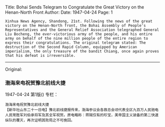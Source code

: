 Title: Bohai Sends Telegram to Congratulate the Great Victory on the Henan-North Front
Author:
Date: 1947-04-24
Page: 1

    Xinhua News Agency, Shandong, 21st. Following the news of the great victory on the Henan-North front, the Bohai Assembly of People's Representatives and the General Relief Association telegraphed General Liu Bocheng, the ever-victorious army of the people, and his entire army on behalf of the nine million people of the entire region to express their congratulations. The original telegram stated: The destruction of the Second Rapid Column, equipped by American imperialism, the only treasure of the bandit Chiang, once again proves that his defeat is irreversible.



<hr /> 

Original: 


### 渤海来电祝贺豫北前线大捷

1947-04-24
第1版()
专栏：

    渤海来电祝贺豫北前线大捷
    【新华社山东二十一日电】豫北前线捷报传来，渤海参议会各救总会顷代表全区九百万人民驰电人民常胜军刘伯承将军及其全军祝贺。原电略称：蒋贼仅有的珍宝，美帝国主义装备的第二快速纵队的覆灭，再次证明其败局之不可挽回。
